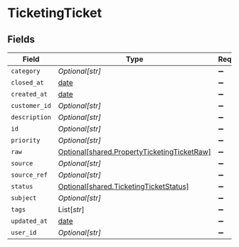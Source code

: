 # TicketingTicket


## Fields

| Field                                                                                            | Type                                                                                             | Required                                                                                         | Description                                                                                      |
| ------------------------------------------------------------------------------------------------ | ------------------------------------------------------------------------------------------------ | ------------------------------------------------------------------------------------------------ | ------------------------------------------------------------------------------------------------ |
| `category`                                                                                       | *Optional[str]*                                                                                  | :heavy_minus_sign:                                                                               | N/A                                                                                              |
| `closed_at`                                                                                      | [date](https://docs.python.org/3/library/datetime.html#date-objects)                             | :heavy_minus_sign:                                                                               | N/A                                                                                              |
| `created_at`                                                                                     | [date](https://docs.python.org/3/library/datetime.html#date-objects)                             | :heavy_minus_sign:                                                                               | N/A                                                                                              |
| `customer_id`                                                                                    | *Optional[str]*                                                                                  | :heavy_minus_sign:                                                                               | N/A                                                                                              |
| `description`                                                                                    | *Optional[str]*                                                                                  | :heavy_minus_sign:                                                                               | N/A                                                                                              |
| `id`                                                                                             | *Optional[str]*                                                                                  | :heavy_minus_sign:                                                                               | N/A                                                                                              |
| `priority`                                                                                       | *Optional[str]*                                                                                  | :heavy_minus_sign:                                                                               | N/A                                                                                              |
| `raw`                                                                                            | [Optional[shared.PropertyTicketingTicketRaw]](../../models/shared/propertyticketingticketraw.md) | :heavy_minus_sign:                                                                               | N/A                                                                                              |
| `source`                                                                                         | *Optional[str]*                                                                                  | :heavy_minus_sign:                                                                               | N/A                                                                                              |
| `source_ref`                                                                                     | *Optional[str]*                                                                                  | :heavy_minus_sign:                                                                               | N/A                                                                                              |
| `status`                                                                                         | [Optional[shared.TicketingTicketStatus]](../../models/shared/ticketingticketstatus.md)           | :heavy_minus_sign:                                                                               | N/A                                                                                              |
| `subject`                                                                                        | *Optional[str]*                                                                                  | :heavy_minus_sign:                                                                               | N/A                                                                                              |
| `tags`                                                                                           | List[*str*]                                                                                      | :heavy_minus_sign:                                                                               | N/A                                                                                              |
| `updated_at`                                                                                     | [date](https://docs.python.org/3/library/datetime.html#date-objects)                             | :heavy_minus_sign:                                                                               | N/A                                                                                              |
| `user_id`                                                                                        | *Optional[str]*                                                                                  | :heavy_minus_sign:                                                                               | N/A                                                                                              |